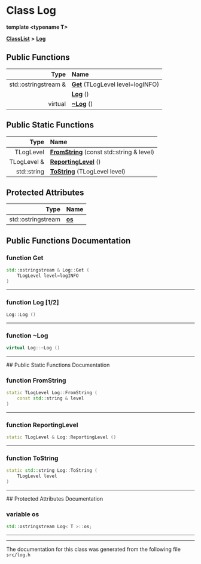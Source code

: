 

# Class Log

**template &lt;typename T&gt;**



[**ClassList**](annotated.md) **>** [**Log**](classLog.md)










































## Public Functions

| Type | Name |
| ---: | :--- |
|  std::ostringstream & | [**Get**](#function-get) (TLogLevel level=logINFO) <br> |
|   | [**Log**](#function-log-12) () <br> |
| virtual  | [**~Log**](#function-log) () <br> |


## Public Static Functions

| Type | Name |
| ---: | :--- |
|  TLogLevel | [**FromString**](#function-fromstring) (const std::string & level) <br> |
|  TLogLevel & | [**ReportingLevel**](#function-reportinglevel) () <br> |
|  std::string | [**ToString**](#function-tostring) (TLogLevel level) <br> |






## Protected Attributes

| Type | Name |
| ---: | :--- |
|  std::ostringstream | [**os**](#variable-os)  <br> |




















## Public Functions Documentation




### function Get 

```C++
std::ostringstream & Log::Get (
    TLogLevel level=logINFO
) 
```




<hr>



### function Log [1/2]

```C++
Log::Log () 
```




<hr>



### function ~Log 

```C++
virtual Log::~Log () 
```




<hr>
## Public Static Functions Documentation




### function FromString 

```C++
static TLogLevel Log::FromString (
    const std::string & level
) 
```




<hr>



### function ReportingLevel 

```C++
static TLogLevel & Log::ReportingLevel () 
```




<hr>



### function ToString 

```C++
static std::string Log::ToString (
    TLogLevel level
) 
```




<hr>
## Protected Attributes Documentation




### variable os 

```C++
std::ostringstream Log< T >::os;
```




<hr>

------------------------------
The documentation for this class was generated from the following file `src/log.h`

